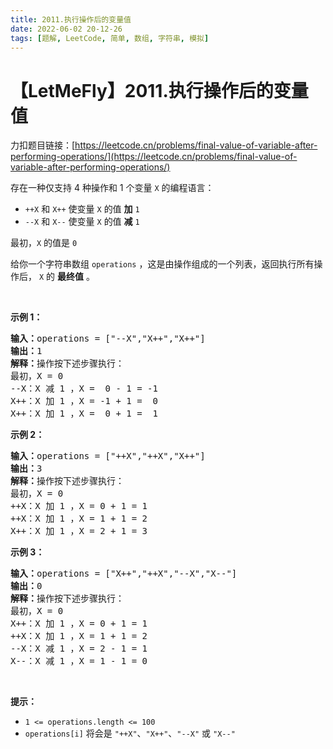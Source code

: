 ```yaml
---
title: 2011.执行操作后的变量值
date: 2022-06-02 20-12-26
tags: [题解, LeetCode, 简单, 数组, 字符串, 模拟]
---
```


# 【LetMeFly】2011.执行操作后的变量值

力扣题目链接：[https://leetcode.cn/problems/final-value-of-variable-after-performing-operations/](https://leetcode.cn/problems/final-value-of-variable-after-performing-operations/)

<p>存在一种仅支持 4 种操作和 1 个变量 <code>X</code> 的编程语言：</p>

<ul>
	<li><code>++X</code> 和 <code>X++</code> 使变量 <code>X</code> 的值 <strong>加</strong> <code>1</code></li>
	<li><code>--X</code> 和 <code>X--</code> 使变量 <code>X</code> 的值 <strong>减</strong> <code>1</code></li>
</ul>

<p>最初，<code>X</code> 的值是 <code>0</code></p>

<p>给你一个字符串数组 <code>operations</code> ，这是由操作组成的一个列表，返回执行所有操作后，<em> </em><code>X</code> 的 <strong>最终值</strong> 。</p>

<p>&nbsp;</p>

<p><strong>示例 1：</strong></p>

<pre>
<strong>输入：</strong>operations = ["--X","X++","X++"]
<strong>输出：</strong>1
<strong>解释：</strong>操作按下述步骤执行：
最初，X = 0
--X：X 减 1 ，X =  0 - 1 = -1
X++：X 加 1 ，X = -1 + 1 =  0
X++：X 加 1 ，X =  0 + 1 =  1
</pre>

<p><strong>示例 2：</strong></p>

<pre>
<strong>输入：</strong>operations = ["++X","++X","X++"]
<strong>输出：</strong>3
<strong>解释：</strong>操作按下述步骤执行： 
最初，X = 0
++X：X 加 1 ，X = 0 + 1 = 1
++X：X 加 1 ，X = 1 + 1 = 2
X++：X 加 1 ，X = 2 + 1 = 3
</pre>

<p><strong>示例 3：</strong></p>

<pre>
<strong>输入：</strong>operations = ["X++","++X","--X","X--"]
<strong>输出：</strong>0
<strong>解释：</strong>操作按下述步骤执行：
最初，X = 0
X++：X 加 1 ，X = 0 + 1 = 1
++X：X 加 1 ，X = 1 + 1 = 2
--X：X 减 1 ，X = 2 - 1 = 1
X--：X 减 1 ，X = 1 - 1 = 0
</pre>

<p>&nbsp;</p>

<p><strong>提示：</strong></p>

<ul>
	<li><code>1 &lt;= operations.length &lt;= 100</code></li>
	<li><code>operations[i]</code> 将会是 <code>"++X"</code>、<code>"X++"</code>、<code>"--X"</code> 或 <code>"X--"</code></li>
</ul>


    